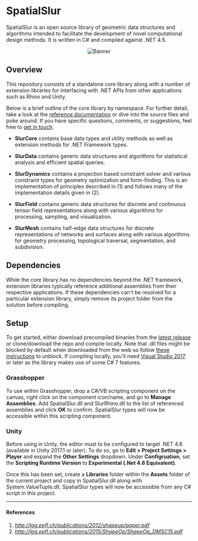 # SpatialSlur
SpatialSlur is an open source library of geometric data structures and algorithms intended to facilitate the development of novel computational design methods. It is written in C# and compiled against .NET 4.5.

<p align="center">
  <img src="https://github.com/daveReeves/SpatialSlur/blob/master/Examples/Gallery/170720_Relief_02.gif" alt="Banner">
</p>

## Overview
This repository consists of a standalone core library along with a number of extension libraries for interfacing with .NET APIs from other applications such as Rhino and Unity.

Below is a brief outline of the core library by namespace. For further detail, take a look at the [reference documentation](http://www.spatialslur.com/documentation/0_2_3/index.html) or dive into the source files and poke around. If you have specific questions, comments, or suggestions, feel free to [get in touch](http://spatialslur.com/contact/).

+ __SlurCore__ contains base data types and utility methods as well as extension methods for .NET Framework types.

+ __SlurData__ contains generic data structures and algorithms for statistical analysis and efficient spatial queries.

+ __SlurDynamics__ contains a projection based constraint solver and various constraint types for geometry optimization and form-finding. This is an implementation of principles described in (1) and follows many of the implementation details given in (2).

+ __SlurField__ contains generic data structures for discrete and continuous tensor field representations along with various algorithms for processing, sampling, and visualization.

+ __SlurMesh__ contains half-edge data structures for discrete representations of networks and surfaces along with various algorithms for geometry processing, topological traversal, segmentation, and subdivision.

## Dependencies
While the core library has no dependencies beyond the .NET framework, extension libraries typically reference additional assemblies from their respective applications. If these dependencies can't be resolved for a particular extension library, simply remove its project folder from the solution before compiling.

## Setup
To get started, either download precompiled binaries from the [latest release](https://github.com/daveReeves/SpatialSlur/releases) or clone/download the repo and compile locally. Note that .dll files might be blocked by default when downloaded from the web so follow [these instructions](https://blogs.msdn.microsoft.com/delay/p/unblockingdownloadedfile/) to unblock. If compiling locally, you'll need [Visual Studio 2017](https://www.visualstudio.com/vs/whatsnew/) or later as the library makes use of some C# 7 features.

### Grasshopper
To use within Grasshopper, drop a C#/VB scripting component on the canvas, right click on the component icon/name, and go to **Manage Assemblies**. Add SpatialSlur.dll and SlurRhino.dll to the list of referenced assemblies and click **OK** to confirm. SpatialSlur types will now be accessible within this scripting component.

### Unity
Before using in Unity, the editor must to be configured to target .NET 4.6 (available in Unity 2017.1 or later). To do so, go to **Edit > Project Settings > Player** and expand the **Other Settings** dropdown. Under **Configruation**, set the **Scripting Runtime Version** to **Experimental (.Net 4.6 Equivalent)**.

Once this has been set, create a **Libraries** folder within the **Assets** folder of the current project and copy in SpatialSlur.dll along with System.ValueTuple.dll. SpatialSlur types will now be accessible from any C# script in this project.

___
#### References
1. _<http://lgg.epfl.ch/publications/2012/shapeup/paper.pdf>_
2. _<http://lgg.epfl.ch/publications/2015/ShapeOp/ShapeOp_DMSC15.pdf>_
